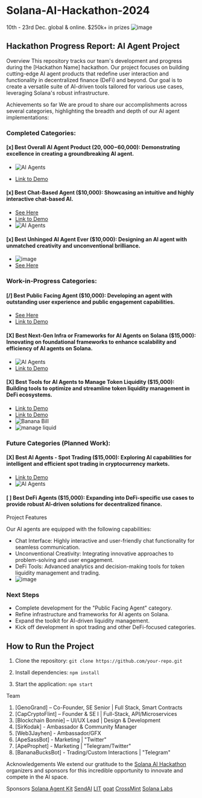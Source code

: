 # Solana-AI-Hackathon-2024
10th - 23rd Dec. global &amp; online. $250k+ in prizes
![image](https://github.com/apeoutmeme/Solana-AI-Hackathon-2024/blob/7c575c348a12740ec8934270bee9d322974de56f/Hackathon-2025-Solana-assets/hackathon.png?raw=true)

## Hackathon Progress Report: AI Agent Project
Overview
This repository tracks our team's development and progress during the [Hackathon Name] hackathon. Our project focuses on building cutting-edge AI agent products that redefine user interaction and functionality in decentralized finance (DeFi) and beyond. Our goal is to create a versatile suite of AI-driven tools tailored for various use cases, leveraging Solana's robust infrastructure.

Achievements so far
We are proud to share our accomplishments across several categories, highlighting the breadth and depth of our AI agent implementations:

### Completed Categories:
#### [x] Best Overall AI Agent Product ($20,000-$60,000): Demonstrating excellence in creating a groundbreaking AI agent.
- ![AI Agents](https://github.com/apeoutmeme/resources/blob/main/assets/Hackathon-2025-Solana-assets/AIAgents.png?raw=true)

- [Link to Demo](https://youtu.be/5nlNK3FHvws)

#### [x] Best Chat-Based Agent ($10,000): Showcasing an intuitive and highly interactive chat-based AI.

- [See Here](https://github.com/apeoutmeme/Solana-AI-Hackathon-2024/blob/main/ApeBuddy.md)
- [Link to Demo](https://youtu.be/5nlNK3FHvws)
- ![AI Agents](https://github.com/apeoutmeme/resources/blob/main/assets/Hackathon-2025-Solana-assets/apebuddy.png?raw=true)

#### [x] Best Unhinged AI Agent Ever ($10,000): Designing an AI agent with unmatched creativity and unconventional brilliance.
- ![image](https://github.com/apeoutmeme/Solana-AI-Hackathon-2024/blob/7c575c348a12740ec8934270bee9d322974de56f/Hackathon-2025-Solana-assets/apeSass.png?raw=true)
- [See Here](https://github.com/apeoutmeme/Solana-AI-Hackathon-2024/blob/main/ApeSassBot.md)


### Work-in-Progress Categories:
#### [/] Best Public Facing Agent ($10,000): Developing an agent with outstanding user experience and public engagement capabilities.

- [See Here](https://github.com/apeoutmeme/Solana-AI-Hackathon-2024/blob/main/ApeDefiNavigator.md)
- [Link to Demo](https://youtube.com/shorts/8P6By6ho9YU?feature=share)

#### [X] Best Next-Gen Infra or Frameworks for AI Agents on Solana ($15,000): Innovating on foundational frameworks to enhance scalability and efficiency of AI agents on Solana.
- ![AI Agents](https://github.com/apeoutmeme/resources/blob/main/assets/Hackathon-2025-Solana-assets/apemind1.png?raw=true)
- [Link to Demo](https://youtube.com/shorts/8P6By6ho9YU?feature=share)


#### [X] Best Tools for AI Agents to Manage Token Liquidity ($15,000): Building tools to optimize and streamline token liquidity management in DeFi ecosystems.
- [Link to Demo](https://youtube.com/shorts/6oPZoRMNzk4?feature=share)
- [Link to Demo](https://youtube.com/shorts/6UoK2ZHq78M?feature=share)
- ![Banana Bill](https://github.com/apeoutmeme/resources/blob/main/assets/Hackathon-2025-Solana-assets/bb.png?raw=true)
- ![manage liquid](https://github.com/apeoutmeme/resources/blob/main/assets/Hackathon-2025-Solana-assets/manageliquid.png?raw=true)

### Future Categories (Planned Work):
#### [X] Best AI Agents - Spot Trading ($15,000): Exploring AI capabilities for intelligent and efficient spot trading in cryptocurrency markets.
- [Link to Demo](https://youtube.com/shorts/pLLQ42dHaHs?feature=share)
- ![AI Agents](https://github.com/apeoutmeme/resources/blob/main/assets/Hackathon-2025-Solana-assets/auto-tp.png?raw=true)


#### [ ] Best DeFi Agents ($15,000): Expanding into DeFi-specific use cases to provide robust AI-driven solutions for decentralized finance.
Project Features



Our AI agents are equipped with the following capabilities:

- Chat Interface: Highly interactive and user-friendly chat functionality for seamless communication.
- Unconventional Creativity: Integrating innovative approaches to problem-solving and user engagement.
- DeFi Tools: Advanced analytics and decision-making tools for token liquidity management and trading.
- ![image](https://github.com/apeoutmeme/resources/blob/main/assets/Hackathon-2025-Solana-assets/code-snip.png?raw=true)

### Next Steps
- Complete development for the "Public Facing Agent" category.
- Refine infrastructure and frameworks for AI agents on Solana.
- Expand the toolkit for AI-driven liquidity management.
- Kick off development in spot trading and other DeFi-focused categories.



## How to Run the Project
1. Clone the repository:
`git clone https://github.com/your-repo.git`

2. Install dependencies:
`npm install`

3. Start the application:
`npm start`

Team
1. [GenoGrand] – Co-Founder, SE Senior | Full Stack, Smart Contracts
2. [CapCryptoFlint] – Founder & SE I | Full-Stack, API/Microservices
3. [Blockchain Bonnie] – UI/UX Lead | Design & Development
4. [SirKodak] - Ambassador & Community Manager
5. [Web3Jayhen] - Ambassador/GFX
6. [ApeSassBot] - Marketing | "Twitter"
7. [ApeProphet] - Marketing | "Telegram/Twitter"
8. [BananaBucksBot] - Trading/Custom Interactions | "Telegram"

Acknowledgements
We extend our gratitude to the [Solana AI Hackathon](https://github.com/sendaifun) organizers and sponsors for this incredible opportunity to innovate and compete in the AI space.

Sponsors 
[Solana Agent Kit](https://github.com/sendaifun/solana-agent-kit)
[SendAI](https://github.com/sendaifun)
[LIT](https://github.com/LIT-Protocol)
[goat](https://github.com/goat-sdk)
[CrossMint](https://github.com/Crossmint/crossmint-sdk)
[Solana Labs](https://github.com/solana-labs/solana)

